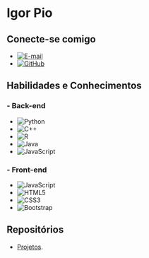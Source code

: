 # Igor Pio

## Conecte-se comigo

- 	[![E-mail](https://img.shields.io/badge/-Email-000?style=for-the-badge&logo=microsoft-outlook&logoColor=007BFF)](mailto:pioigor@hotmail.com)
- [![GitHub](https://img.shields.io/badge/GitHub-100000?style=for-the-badge&logo=github&logoColor=white)](https://github.com/IgorPio07)

## Habilidades e Conhecimentos
###  - Back-end
- ![Python](https://img.shields.io/badge/python-3670A0?style=for-the-badge&logo=python&logoColor=ffdd54)
- ![C++](https://img.shields.io/badge/C%2B%2B-00599C?style=for-the-badge&logo=c%2B%2B&logoColor=white)
- ![R](https://img.shields.io/badge/R-276DC3?style=for-the-badge&logo=r&logoColor=white)
- ![Java](https://img.shields.io/badge/java-%23ED8B00.svg?style=for-the-badge&logo=openjdk&logoColor=white)
- ![JavaScript](https://img.shields.io/badge/JavaScript-F7DF1E?style=for-the-badge&logo=javascript&logoColor=black)

### - Front-end
- ![JavaScript](https://img.shields.io/badge/JavaScript-F7DF1E?style=for-the-badge&logo=javascript&logoColor=black)
- ![HTML5](https://img.shields.io/badge/HTML5-E34F26?style=for-the-badge&logo=html5&logoColor=white)
- ![CSS3](https://img.shields.io/badge/CSS3-1572B6?style=for-the-badge&logo=css3&logoColor=white)
- ![Bootstrap](https://img.shields.io/badge/-boostrap-0D1117?style=for-the-badge&logo=bootstrap&labelColor=0D1117)

## Repositórios
- [Projetos](https://github.com/IgorPio07?tab=repositories).
